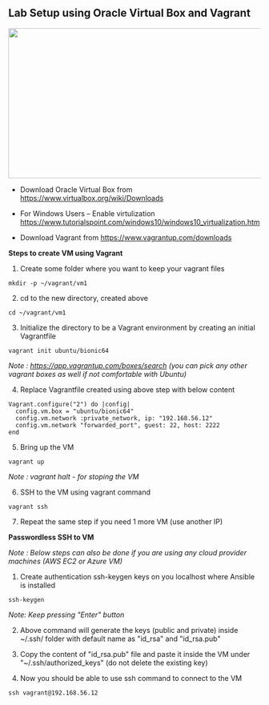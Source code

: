 ## Lab Setup using Oracle Virtual Box and Vagrant

<p align="center">
  <img width="600" height="300" src="https://drive.google.com/uc?export=view&id=1za9mqAB8ICgKQIXh_5fOZMxr2UE92gYW">
</p>

- Download Oracle Virtual Box from https://www.virtualbox.org/wiki/Downloads

- For Windows Users – Enable virtulization https://www.tutorialspoint.com/windows10/windows10_virtualization.htm

- Download Vagrant from https://www.vagrantup.com/downloads

**Steps to create VM using Vagrant**

1. Create some folder where you want to keep your vagrant files

```
mkdir -p ~/vagrant/vm1
```

2. cd to the new directory, created above

```
cd ~/vagrant/vm1
```

3. Initialize the directory to be a Vagrant environment by creating an initial Vagrantfile

```
vagrant init ubuntu/bionic64
```

_Note : https://app.vagrantup.com/boxes/search (you can pick any other vagrant boxes as well if not comfortable with Ubuntu)_

4. Replace Vagrantfile created using above step with below content

```
Vagrant.configure("2") do |config|
  config.vm.box = "ubuntu/bionic64"
  config.vm.network :private_network, ip: "192.168.56.12"
  config.vm.network "forwarded_port", guest: 22, host: 2222
end
```

5. Bring up the VM

```
vagrant up
```

_Note : vagrant halt - for stoping the VM_

6. SSH to the VM using vagrant command

```
vagrant ssh
```

7. Repeat the same step if you need 1 more VM (use another IP)

**Passwordless SSH to VM**

_Note : Below steps can also be done if you are using any cloud provider machines (AWS EC2 or Azure VM)_

1. Create authentication ssh-keygen keys on you localhost where Ansible is installed

```
ssh-keygen
```

_Note: Keep pressing "Enter" button_

2. Above command will generate the keys (public and private) inside ~/.ssh/ folder with default name as "id_rsa" and "id_rsa.pub"

3. Copy the content of "id_rsa.pub" file and paste it inside the VM under "~/.ssh/authorized_keys" (do not delete the existing key)

4. Now you should be able to use ssh command to connect to the VM

```
ssh vagrant@192.168.56.12
```

